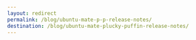 ```yaml
---
layout: redirect
permalink: /blog/ubuntu-mate-p-p-release-notes/
destination: /blog/ubuntu-mate-plucky-puffin-release-notes/
---
```

